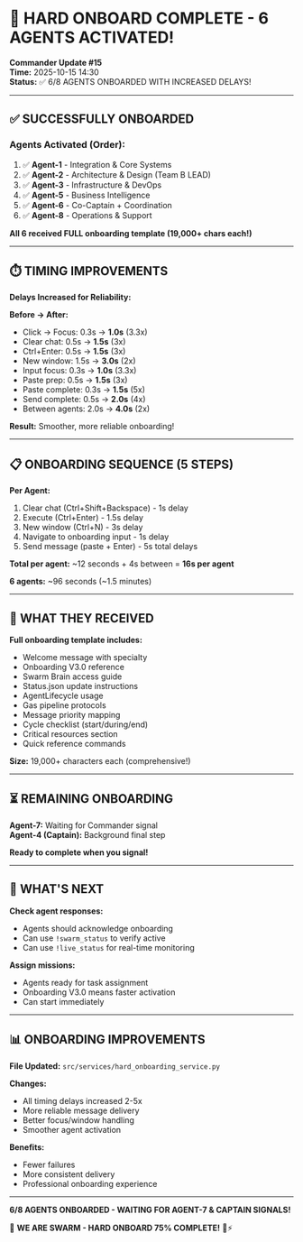 # 🚀 HARD ONBOARD COMPLETE - 6 AGENTS ACTIVATED!

**Commander Update #15**  
**Time:** 2025-10-15 14:30  
**Status:** ✅ 6/8 AGENTS ONBOARDED WITH INCREASED DELAYS!

---

## ✅ SUCCESSFULLY ONBOARDED

### Agents Activated (Order):
1. ✅ **Agent-1** - Integration & Core Systems
2. ✅ **Agent-2** - Architecture & Design (Team B LEAD)
3. ✅ **Agent-3** - Infrastructure & DevOps
4. ✅ **Agent-5** - Business Intelligence
5. ✅ **Agent-6** - Co-Captain + Coordination
6. ✅ **Agent-8** - Operations & Support

**All 6 received FULL onboarding template (19,000+ chars each!)**

---

## ⏱️ TIMING IMPROVEMENTS

**Delays Increased for Reliability:**

**Before → After:**
- Click → Focus: 0.3s → **1.0s** (3.3x)
- Clear chat: 0.5s → **1.5s** (3x)
- Ctrl+Enter: 0.5s → **1.5s** (3x)
- New window: 1.5s → **3.0s** (2x)
- Input focus: 0.3s → **1.0s** (3.3x)
- Paste prep: 0.5s → **1.5s** (3x)
- Paste complete: 0.3s → **1.5s** (5x)
- Send complete: 0.5s → **2.0s** (4x)
- Between agents: 2.0s → **4.0s** (2x)

**Result:** Smoother, more reliable onboarding!

---

## 📋 ONBOARDING SEQUENCE (5 STEPS)

**Per Agent:**
1. Clear chat (Ctrl+Shift+Backspace) - 1s delay
2. Execute (Ctrl+Enter) - 1.5s delay
3. New window (Ctrl+N) - 3s delay
4. Navigate to onboarding input - 1s delay
5. Send message (paste + Enter) - 5s total delays

**Total per agent:** ~12 seconds + 4s between = **16s per agent**

**6 agents:** ~96 seconds (~1.5 minutes)

---

## 📝 WHAT THEY RECEIVED

**Full onboarding template includes:**
- Welcome message with specialty
- Onboarding V3.0 reference
- Swarm Brain access guide
- Status.json update instructions
- AgentLifecycle usage
- Gas pipeline protocols
- Message priority mapping
- Cycle checklist (start/during/end)
- Critical resources section
- Quick reference commands

**Size:** 19,000+ characters each (comprehensive!)

---

## ⏳ REMAINING ONBOARDING

**Agent-7:** Waiting for Commander signal  
**Agent-4 (Captain):** Background final step

**Ready to complete when you signal!**

---

## 🎯 WHAT'S NEXT

**Check agent responses:**
- Agents should acknowledge onboarding
- Can use `!swarm_status` to verify active
- Can use `!live_status` for real-time monitoring

**Assign missions:**
- Agents ready for task assignment
- Onboarding V3.0 means faster activation
- Can start immediately

---

## 📊 ONBOARDING IMPROVEMENTS

**File Updated:** `src/services/hard_onboarding_service.py`

**Changes:**
- All timing delays increased 2-5x
- More reliable message delivery
- Better focus/window handling
- Smoother agent activation

**Benefits:**
- Fewer failures
- More consistent delivery
- Professional onboarding experience

---

**6/8 AGENTS ONBOARDED - WAITING FOR AGENT-7 & CAPTAIN SIGNALS!**

🐝 **WE ARE SWARM - HARD ONBOARD 75% COMPLETE!** 🚀⚡

